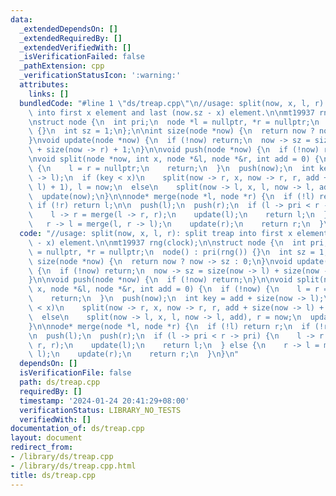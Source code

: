 ```yaml
---
data:
  _extendedDependsOn: []
  _extendedRequiredBy: []
  _extendedVerifiedWith: []
  _isVerificationFailed: false
  _pathExtension: cpp
  _verificationStatusIcon: ':warning:'
  attributes:
    links: []
  bundledCode: "#line 1 \"ds/treap.cpp\"\n//usage: split(now, x, l, r): split treap\
    \ into first x element and last (now.sz - x) element.\n\nmt19937 rng(clock);\n\
    \nstruct node {\n  int pri;\n  node *l = nullptr, *r = nullptr;\n  node() : pri(rng())\
    \ {}\n  int sz = 1;\n};\n\nint size(node *now) {\n  return now ? now -> sz : 0;\n\
    }\nvoid update(node *now) {\n  if (!now) return;\n  now -> sz = size(now -> l)\
    \ + size(now -> r) + 1;\n}\n\nvoid push(node *now) {\n  if (!now) return;\n}\n\
    \nvoid split(node *now, int x, node *&l, node *&r, int add = 0) {\n  if (!now)\
    \ {\n    l = r = nullptr;\n    return;\n  }\n  push(now);\n  int key = add + size(now\
    \ -> l);\n  if (key < x)\n    split(now -> r, x, now -> r, r, add + size(now ->\
    \ l) + 1), l = now;\n  else\n    split(now -> l, x, l, now -> l, add), r = now;\n\
    \  update(now);\n}\n\nnode* merge(node *l, node *r) {\n  if (!l) return r;\n \
    \ if (!r) return l;\n\n  push(l);\n  push(r);\n  if (l -> pri < r -> pri) {\n\
    \    l -> r = merge(l -> r, r);\n    update(l);\n    return l;\n  } else {\n \
    \   r -> l = merge(l, r -> l);\n    update(r);\n    return r;\n  }\n}\n"
  code: "//usage: split(now, x, l, r): split treap into first x element and last (now.sz\
    \ - x) element.\n\nmt19937 rng(clock);\n\nstruct node {\n  int pri;\n  node *l\
    \ = nullptr, *r = nullptr;\n  node() : pri(rng()) {}\n  int sz = 1;\n};\n\nint\
    \ size(node *now) {\n  return now ? now -> sz : 0;\n}\nvoid update(node *now)\
    \ {\n  if (!now) return;\n  now -> sz = size(now -> l) + size(now -> r) + 1;\n\
    }\n\nvoid push(node *now) {\n  if (!now) return;\n}\n\nvoid split(node *now, int\
    \ x, node *&l, node *&r, int add = 0) {\n  if (!now) {\n    l = r = nullptr;\n\
    \    return;\n  }\n  push(now);\n  int key = add + size(now -> l);\n  if (key\
    \ < x)\n    split(now -> r, x, now -> r, r, add + size(now -> l) + 1), l = now;\n\
    \  else\n    split(now -> l, x, l, now -> l, add), r = now;\n  update(now);\n\
    }\n\nnode* merge(node *l, node *r) {\n  if (!l) return r;\n  if (!r) return l;\n\
    \n  push(l);\n  push(r);\n  if (l -> pri < r -> pri) {\n    l -> r = merge(l ->\
    \ r, r);\n    update(l);\n    return l;\n  } else {\n    r -> l = merge(l, r ->\
    \ l);\n    update(r);\n    return r;\n  }\n}\n"
  dependsOn: []
  isVerificationFile: false
  path: ds/treap.cpp
  requiredBy: []
  timestamp: '2024-01-24 20:41:29+08:00'
  verificationStatus: LIBRARY_NO_TESTS
  verifiedWith: []
documentation_of: ds/treap.cpp
layout: document
redirect_from:
- /library/ds/treap.cpp
- /library/ds/treap.cpp.html
title: ds/treap.cpp
---
```

